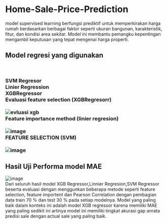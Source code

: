 # Home-Sale-Price-Prediction
model supervised learning berfungsi  prediktif untuk memperkirakan harga rumah berdasarkan berbagai faktor seperti ukuran bangunan, karakteristik, fitur, dan kondisi area sekitar. Model ini membantu pemangku kepentingan mengambil keputusan yang tepat mengenai harga properti.

## Model regresi yang digunakan 

  <br> <h3> SVM Regresor
  <br>Linier Regression
  <br>XGBRegressor
  <br>Evaluasi feature selection (XGBRegresorr) 
 <br><br> ![evluasi xgb](https://github.com/user-attachments/assets/35e63915-b95c-4833-8781-00d979e5a81b)<br>
  <l1>Feature importance method (linier regresion)</l1>
 <br><br> ![image](https://github.com/user-attachments/assets/1f0f8366-568e-414e-a28a-c04b9f935065)<br>
  <l1>FEATURE SELECTION (SVM)</l1>
<br><br>![image](https://github.com/user-attachments/assets/82e3df05-37e1-4ea6-b97e-4b476fe89a91)<br></h3>


## Hasil Uji Performa model MAE
![image](https://github.com/user-attachments/assets/f2e78701-0c18-4f54-9f6b-60b75dd634fc)
<br>
Dari seluruh hasil model XGB Regressor,Linnier Regresion,SVM Regressor beserta evaluasi dengan menggunkan beberapa metode seperti feature selection, feature importent dan Pearson Correlation dengan pembagian data train 70 % dan test 30 % pada setiap modelnya. Model yang paling baik dalam konteks ini adalah model XGB regressor karena memiliki MAE yang paling sedikit ini artinya model ini memiliki tingkat akurasi gap anrata predisi sale dengan actual sale yang paling baik.



